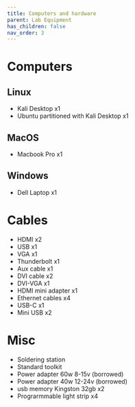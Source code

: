 ```yaml
---
title: Computers and hardware
parent: Lab Equipment
has_children: false
nav_order: 3
---
```


# Computers

## Linux

- Kali Desktop x1
- Ubuntu partitioned with Kali Desktop x1

## MacOS

- Macbook Pro x1

## Windows

- Dell Laptop x1

# Cables
- HDMI x2
- USB x1
- VGA x1
- Thunderbolt x1
- Aux cable x1 
- DVI cable x2 
- DVI-VGA x1
- HDMI mini adapter x1
- Ethernet cables x4
- USB-C x1
- Mini USB x2

# Misc
- Soldering station
- Standard toolkit
- Power adapter 60w 8-15v (borrowed)
- Power adapter 40w 12-24v (borrowed)
- usb memory Kingston 32gb x2
- Prograrmmable light strip x4